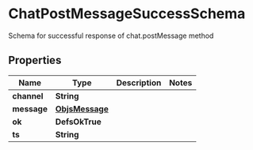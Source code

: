 

# ChatPostMessageSuccessSchema

Schema for successful response of chat.postMessage method

## Properties

| Name | Type | Description | Notes |
|------------ | ------------- | ------------- | -------------|
|**channel** | **String** |  |  |
|**message** | [**ObjsMessage**](ObjsMessage.md) |  |  |
|**ok** | **DefsOkTrue** |  |  |
|**ts** | **String** |  |  |



